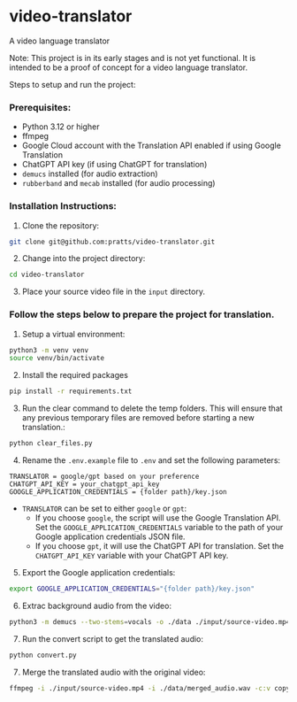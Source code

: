 # video-translator
A video language translator

Note: This project is in its early stages and is not yet functional. It is intended to be a proof of concept for a video language translator.

Steps to setup and run the project:
### Prerequisites: ###
- Python 3.12 or higher
- ffmpeg
- Google Cloud account with the Translation API enabled if using Google Translation
- ChatGPT API key (if using ChatGPT for translation)
- `demucs` installed (for audio extraction)
- `rubberband` and `mecab` installed (for audio processing)

### Installation Instructions: ###
1. Clone the repository:
```bash
git clone git@github.com:pratts/video-translator.git
```

2. Change into the project directory:
```bash
cd video-translator
```

3. Place your source video file in the `input` directory.

### Follow the steps below to prepare the project for translation. ###
1. Setup a virtual environment:
```bash
python3 -m venv venv
source venv/bin/activate
```

2. Install the required packages
```bash
pip install -r requirements.txt
```

3. Run the clear command to delete the temp folders. This will ensure that any previous temporary files are removed before starting a new translation.:
```bash
python clear_files.py
```

4.  Rename the `.env.example` file to `.env` and set the following parameters:
```
TRANSLATOR = google/gpt based on your preference
CHATGPT_API_KEY = your_chatgpt_api_key
GOOGLE_APPLICATION_CREDENTIALS = {folder path}/key.json
```
- `TRANSLATOR` can be set to either `google` or `gpt`:
   - If you choose `google`, the script will use the Google Translation API. Set the `GOOGLE_APPLICATION_CREDENTIALS` variable to the path of your Google application credentials JSON file.
   - If you choose `gpt`, it will use the ChatGPT API for translation. Set the `CHATGPT_API_KEY` variable with your ChatGPT API key.

5. Export the Google application credentials:
```bash
export GOOGLE_APPLICATION_CREDENTIALS="{folder path}/key.json"
```

6. Extrac background audio from the video:
```bash
python3 -m demucs --two-stems=vocals -o ./data ./input/source-video.mp4
```

7. Run the convert script to get the translated audio:
```bash
python convert.py
```

7. Merge the translated audio with the original video:
```bash
ffmpeg -i ./input/source-video.mp4 -i ./data/merged_audio.wav -c:v copy -map 0:v:0 -map 1:a:0 -shortest ./output/output-video.mp4
```
